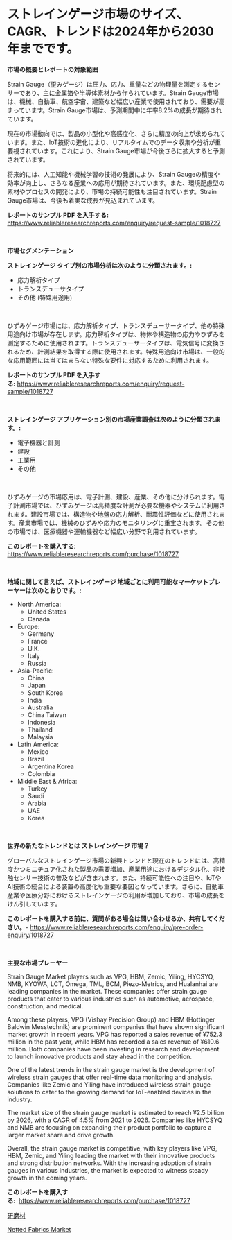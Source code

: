 <p><h1>ストレインゲージ市場のサイズ、CAGR、トレンドは2024年から2030年までです。</h1></p><p><strong>市場の概要とレポートの対象範囲</strong></p>
<p><p>Strain Gauge（歪みゲージ）は圧力、応力、重量などの物理量を測定するセンサーであり、主に金属箔や半導体素材から作られています。Strain Gauge市場は、機械、自動車、航空宇宙、建築など幅広い産業で使用されており、需要が高まっています。Strain Gauge市場は、予測期間中に年率8.2%の成長が期待されています。</p><p>現在の市場動向では、製品の小型化や高感度化、さらに精度の向上が求められています。また、IoT技術の進化により、リアルタイムでのデータ収集や分析が重要視されています。これにより、Strain Gauge市場が今後さらに拡大すると予測されています。</p><p>将来的には、人工知能や機械学習の技術の発展により、Strain Gaugeの精度や効率が向上し、さらなる産業への応用が期待されています。また、環境配慮型の素材やプロセスの開発により、市場の持続可能性も注目されています。Strain Gauge市場は、今後も着実な成長が見込まれています。</p></p>
<p><strong>レポートのサンプル PDF を入手する:</strong> <a href="https://www.reliableresearchreports.com/enquiry/request-sample/1018727">https://www.reliableresearchreports.com/enquiry/request-sample/1018727</a></p>
<p>&nbsp;</p>
<p><strong>市場セグメンテーション</strong></p>
<p><strong>ストレインゲージ タイプ別の市場分析は次のように分類されます。:</strong></p>
<p><ul><li>応力解析タイプ</li><li>トランスデューサタイプ</li><li>その他 (特殊用途用)</li></ul></p>
<p>&nbsp;</p>
<p><p>ひずみゲージ市場には、応力解析タイプ、トランスデューサータイプ、他の特殊用途向け市場が存在します。応力解析タイプは、物体や構造物の応力やひずみを測定するために使用されます。トランスデューサータイプは、電気信号に変換されるため、計測結果を取得する際に使用されます。特殊用途向け市場は、一般的な応用範囲には当てはまらない特殊な要件に対応するために利用されます。</p></p>
<p><strong>レポートのサンプル PDF を入手する:</strong>&nbsp;<a href="https://www.reliableresearchreports.com/enquiry/request-sample/1018727">https://www.reliableresearchreports.com/enquiry/request-sample/1018727</a></p>
<p>&nbsp;</p>
<p><strong> ストレインゲージ アプリケーション別の市場産業調査は次のように分類されます。:</strong></p>
<p><ul><li>電子機器と計測</li><li>建設</li><li>工業用</li><li>その他</li></ul></p>
<p>&nbsp;</p>
<p><p>ひずみゲージの市場応用は、電子計測、建設、産業、その他に分けられます。電子計測市場では、ひずみゲージは高精度な計測が必要な機器やシステムに利用されます。建設市場では、構造物や地盤の応力解析、耐震性評価などに使用されます。産業市場では、機械のひずみや応力のモニタリングに重宝されます。その他の市場では、医療機器や運輸機器など幅広い分野で利用されています。</p></p>
<p><strong>このレポートを購入する:</strong>&nbsp; <a href="https://www.reliableresearchreports.com/purchase/1018727">https://www.reliableresearchreports.com/purchase/1018727</a></p>
<p>&nbsp;</p>
<p><strong>地域に関して言えば、ストレインゲージ 地域ごとに利用可能なマーケットプレーヤーは次のとおりです。:</strong></p>
<p><ul>
    <li>
        North America:
        <ul>
            <li>United States</li>
            <li>Canada</li>
        </ul>
    </li>
    <li>
        Europe:
        <ul>
            <li>Germany</li>
            <li>France</li>
            <li>U.K.</li>
            <li>Italy</li>
            <li>Russia</li>
        </ul>
    </li>
    <li>
        Asia-Pacific:
        <ul>
            <li>China</li>
            <li>Japan</li>
            <li>South Korea</li>
            <li>India</li>
            <li>Australia</li>
            <li>China Taiwan</li>
            <li>Indonesia</li>
            <li>Thailand</li>
            <li>Malaysia</li>
        </ul>
    </li>
    <li>
        Latin America:
        <ul>
            <li>Mexico</li>
            <li>Brazil</li>
            <li>Argentina Korea</li>
            <li>Colombia</li>
        </ul>
    </li>
    <li>
        Middle East & Africa:
        <ul>
            <li>Turkey</li>
            <li>Saudi</li>
            <li>Arabia</li>
            <li>UAE</li>
            <li>Korea</li>
        </ul>
    </li>
    </ul></p>
<p>&nbsp;</p>
<p><strong>世界の新たなトレンドとは ストレインゲージ 市場？</strong></p>
<p><p>グローバルなストレインゲージ市場の新興トレンドと現在のトレンドには、高精度かつミニチュア化された製品の需要増加、産業用途におけるデジタル化、非接触センサー技術の普及などが含まれます。また、持続可能性への注目や、IoTやAI技術の統合による装置の高度化も重要な要因となっています。さらに、自動車産業や医療分野におけるストレインゲージの利用が増加しており、市場の成長をけん引しています。</p></p>
<p><strong>このレポートを購入する前に、質問がある場合は問い合わせるか、共有してください。</strong>- <a href="https://www.reliableresearchreports.com/enquiry/pre-order-enquiry/1018727">https://www.reliableresearchreports.com/enquiry/pre-order-enquiry/1018727</a></p>
<p>&nbsp;</p>
<p><strong>主要な市場プレーヤー</strong></p>
<p><p>Strain Gauge Market players such as VPG, HBM, Zemic, Yiling, HYCSYQ, NMB, KYOWA, LCT, Omega, TML, BCM, Piezo-Metrics, and Hualanhai are leading companies in the market. These companies offer strain gauge products that cater to various industries such as automotive, aerospace, construction, and medical.</p><p>Among these players, VPG (Vishay Precision Group) and HBM (Hottinger Baldwin Messtechnik) are prominent companies that have shown significant market growth in recent years. VPG has reported a sales revenue of ¥752.3 million in the past year, while HBM has recorded a sales revenue of ¥610.6 million. Both companies have been investing in research and development to launch innovative products and stay ahead in the competition.</p><p>One of the latest trends in the strain gauge market is the development of wireless strain gauges that offer real-time data monitoring and analysis. Companies like Zemic and Yiling have introduced wireless strain gauge solutions to cater to the growing demand for IoT-enabled devices in the industry.</p><p>The market size of the strain gauge market is estimated to reach ¥2.5 billion by 2026, with a CAGR of 4.5% from 2021 to 2026. Companies like HYCSYQ and NMB are focusing on expanding their product portfolio to capture a larger market share and drive growth.</p><p>Overall, the strain gauge market is competitive, with key players like VPG, HBM, Zemic, and Yiling leading the market with their innovative products and strong distribution networks. With the increasing adoption of strain gauges in various industries, the market is expected to witness steady growth in the coming years.</p></p>
<p><strong>このレポートを購入する:</strong>&nbsp;&nbsp;<a href="https://www.reliableresearchreports.com/purchase/1018727">https://www.reliableresearchreports.com/purchase/1018727</a></p>
<p><p><a href="https://medium.com/@raideochran7856/%E7%A0%94%E7%A3%A8%E6%9D%90%E6%96%99%E5%B8%82%E5%A0%B4%E3%81%AF2031%E5%B9%B4%E3%81%BE%E3%81%A7%E3%81%AE%E5%B8%82%E5%A0%B4%E3%82%B7%E3%82%A7%E3%82%A2-%E3%82%B5%E3%82%A4%E3%82%BA-%E4%BA%88%E6%B8%AC%E3%81%AB%E7%84%A6%E7%82%B9%E3%82%92%E5%BD%93%E3%81%A6%E3%81%A6%E3%81%84%E3%81%BE%E3%81%99-ce9c0676730f">研磨材</a></p><p><a href="https://full-wildebeest-80b.notion.site/Netted-Fabrics-Market-Analysis-Examines-its-Scope-on-Growth-Opportunities-and-Forecasted-Trends-Spa-665229f2dad54421aa3fb78cca0be19c">Netted Fabrics Market</a></p></p>